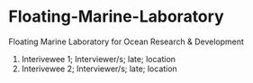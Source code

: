 # Floating-Marine-Laboratory
Floating Marine Laboratory for Ocean Research &amp; Development

1. Interivewee 1; Interviewer/s; late; location
2. Interivewee 2; Interviewer/s; late; location
